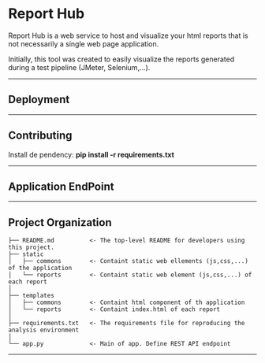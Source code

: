 Report Hub
==============================

Report Hub is a web service to host and visualize your html reports that is not necessarily a single web page application.

Initially, this tool was created to easily visualize the reports generated during a test pipeline (JMeter, Selenium,...). 

---
Deployment
------------

---
Contributing
------------
Install de pendency:
__pip install -r requirements.txt__

---
Application EndPoint
------------

---
Project Organization
------------
    ├── README.md          <- The top-level README for developers using this project.
    ├── static
    │   ├── commons        <- Containt static web ellements (js,css,...) of the application
    │   └── reports        <- Containt static web element (js,css,...) of each report
    │
    ├── templates
    │   ├── commons        <- Containt html component of th application
    │   └── reports        <- Containt index.html of each report
    │
    ├── requirements.txt   <- The requirements file for reproducing the analysis environment
    │
    └── app.py             <- Main of app. Define REST API endpoint
--------
